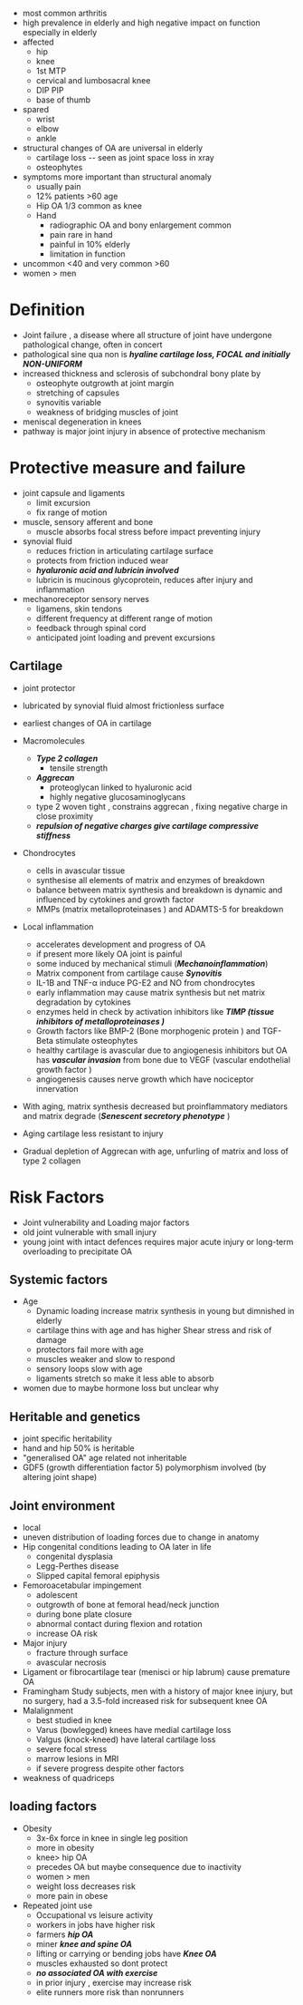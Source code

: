 - most common arthritis 
- high prevalence in elderly and high negative impact on function especially in elderly 
- affected 
	- hip 
	- knee 
	- 1st MTP 
	- cervical and lumbosacral knee 
	- DIP PIP 
	- base of thumb 
- spared 
	- wrist 
	- elbow 
	- ankle 
- structural changes of OA are universal in elderly 
	- cartilage loss -- seen as joint space loss in xray 
	- osteophytes 
- symptoms more important than structural anomaly 
	- usually pain 
	- 12% patients  >60 age 
	- Hip OA 1/3 common as knee 
	- Hand 
		- radiographic OA and bony enlargement common 
		- pain rare in hand 
		- painful in 10% elderly 
		- limitation in function 
- uncommon <40 and very common >60 
- women > men 
# Definition 
- Joint failure , a disease where all structure of joint have undergone pathological change, often in concert 
- pathological sine qua non is ***hyaline cartilage loss, FOCAL and initially NON-UNIFORM*** 
- increased thickness and sclerosis of subchondral bony plate by 
	- osteophyte outgrowth at joint margin 
	- stretching of capsules 
	- synovitis variable 
	- weakness of bridging muscles of joint 
- meniscal degeneration in knees 
- pathway is major joint injury in absence of protective mechanism 
# Protective measure and failure 
- joint capsule and ligaments 
	- limit excursion 
	- fix range of motion 
- muscle, sensory afferent and bone 
	- muscle absorbs focal stress before impact preventing injury 
- synovial fluid 
	- reduces friction in articulating cartilage surface 
	- protects from friction induced wear 
	- ***hyaluronic acid and lubricin involved*** 
	- lubricin is mucinous glycoprotein, reduces after injury and inflammation 
- mechanoreceptor sensory nerves  
	- ligamens, skin tendons 
	- different frequency at different range of motion 
	- feedback through spinal cord 
	- anticipated joint loading and prevent excursions 
##  Cartilage 
- joint protector 
- lubricated by synovial fluid almost frictionless surface 
- earliest changes of OA in cartilage 
- Macromolecules 
	- ***Type 2 collagen*** 
		- tensile strength 
	- ***Aggrecan*** 
		- proteoglycan linked to hyaluronic acid 
		- highly negative glucosaminoglycans 
	- type 2 woven tight , constrains aggrecan , fixing negative charge in close proximity 
	- ***repulsion of negative charges give cartilage compressive stiffness*** 
- Chondrocytes 
	- cells in avascular tissue 
	- synthesise all elements of matrix and enzymes of breakdown 
	- balance between matrix synthesis and breakdown is dynamic and influenced by cytokines and growth factor 
	- MMPs (matrix metalloproteinases ) and ADAMTS-5 for breakdown 

- Local inflammation 
	- accelerates development and progress of OA 
	- if present more likely OA joint is painful 
	- some induced by mechanical stimuli (***Mechanoinflammation***)
	- Matrix component from cartilage cause ***Synovitis*** 
	- IL-1B and TNF-α induce PG-E2 and NO from chondrocytes 
	- early inflammation may cause matrix synthesis but net matrix degradation by cytokines 
	- enzymes held in check by activation inhibitors like ***TIMP (tissue inhibitors of metalloproteinases )*** 
	- Growth factors like BMP-2 (Bone morphogenic protein ) and TGF-Beta stimulate osteophytes 
	- healthy cartilage is avascular due to angiogenesis inhibitors but OA has ***vascular invasion*** from bone due to VEGF (vascular endothelial growth factor )
	- angiogenesis causes nerve growth which have nociceptor innervation
- With aging, matrix synthesis decreased but proinflammatory mediators and matrix degrade (***Senescent secretory phenotype*** )
- Aging cartilage less resistant to injury 
- Gradual depletion of Aggrecan with age, unfurling of matrix and loss of type 2 collagen 
# Risk Factors 
- Joint vulnerability and Loading major factors 
- old joint vulnerable with small injury 
- young joint with intact defences requires major acute injury or long-term overloading to precipitate OA 
## Systemic factors 
- Age 
	- Dynamic loading increase matrix synthesis in young but dimnished in elderly 
	- cartilage thins with age and has higher Shear stress and risk of damage 
	- protectors fail more with age 
	- muscles weaker and slow to respond 
	- sensory loops slow with age 
	- ligaments stretch so make it less able to absorb 
- women due to maybe hormone loss but unclear why 
## Heritable and genetics 
- joint specific heritability 
- hand and hip 50% is heritable 
- "generalised OA" age related not inheritable 
- GDF5 (growth differentiation factor 5) polymorphism involved (by altering joint shape)
## Joint environment 
- local 
- uneven distribution of loading forces due to change in anatomy 
- Hip congenital conditions leading to OA later in life 
	- congenital dysplasia 
	- Legg-Perthes disease 
	- Slipped capital femoral epiphysis 
- Femoroacetabular impingement
	- adolescent 
	- outgrowth of bone at femoral head/neck junction 
	- during bone plate closure 
	- abnormal contact during flexion and rotation 
	- increase OA risk 
- Major injury 
	- fracture through surface 
	- avascular necrosis 
- Ligament or fibrocartilage tear (menisci or hip labrum) cause premature OA 
- Framingham Study subjects, men with a history of major knee injury, but no surgery, had a 3.5-fold increased risk for subsequent knee OA 
- Malalignment 
	- best studied in knee 
	- Varus (bowlegged) knees have medial cartilage loss 
	- Valgus (knock-kneed) have lateral cartilage loss 
	- severe focal stress 
	- marrow lesions in MRI 
	- if severe progress despite other factors 
- weakness of quadriceps 
## loading factors 
- Obesity 
	- 3x-6x force in knee in single leg position 
	- more in obesity 
	- knee> hip OA 
	- precedes OA but maybe consequence due to inactivity
	- women > men 
	- weight loss decreases risk 
	- more pain in obese 
- Repeated joint use 
	- Occupational vs leisure activity 
	- workers in jobs have higher risk 
	- farmers ***hip OA*** 
	- miner ***knee and spine OA*** 
	- lifting or carrying or bending jobs have ***Knee OA***
	- muscles exhausted so dont protect 
	- ***no associated OA with exercise*** 
	- in prior injury , exercise may increase risk 
	- elite runners more risk than nonrunners 